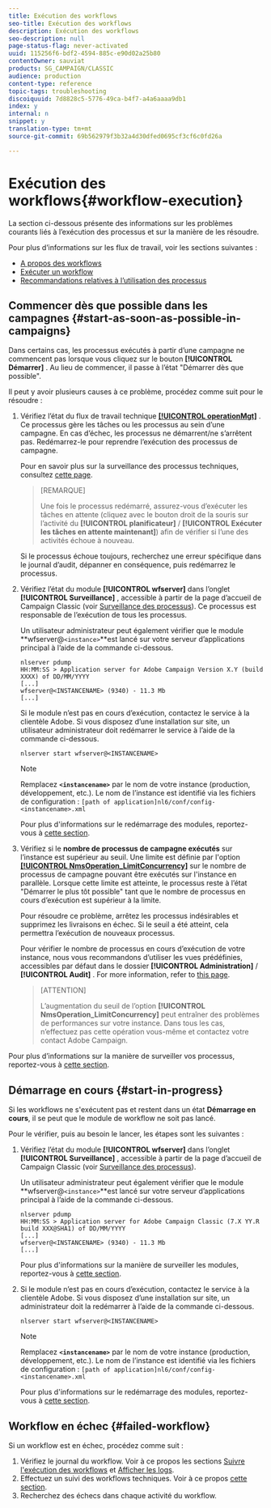 ```yaml
---
title: Exécution des workflows
seo-title: Exécution des workflows
description: Exécution des workflows
seo-description: null
page-status-flag: never-activated
uuid: 115256f6-bdf2-4594-885c-e90d02a25b80
contentOwner: sauviat
products: SG_CAMPAIGN/CLASSIC
audience: production
content-type: reference
topic-tags: troubleshooting
discoiquuid: 7d8828c5-5776-49ca-b4f7-a4a6aaaa9db1
index: y
internal: n
snippet: y
translation-type: tm+mt
source-git-commit: 69b562979f3b32a4d30dfed0695cf3cf6c0fd26a

---
```



# Exécution des workflows{#workflow-execution}

La section ci-dessous présente des informations sur les problèmes courants liés à l’exécution des processus et sur la manière de les résoudre.

Pour plus d’informations sur les flux de travail, voir les sections suivantes :

* [A propos des workflows](../../workflow/using/about-workflows.md)
* [Exécuter un workflow](../../workflow/using/executing-a-workflow.md)
* [Recommandations relatives à l’utilisation des processus](../../workflow/using/workflow-best-practices.md)

## Commencer dès que possible dans les campagnes {#start-as-soon-as-possible-in-campaigns}

Dans certains cas, les processus exécutés à partir d’une campagne ne commencent pas lorsque vous cliquez sur le bouton **[!UICONTROL Démarrer]** . Au lieu de commencer, il passe à l’état &quot;Démarrer dès que possible&quot;.

Il peut y avoir plusieurs causes à ce problème, procédez comme suit pour le résoudre :

1. Vérifiez l’état du flux de travail technique [**[!UICONTROL operationMgt]**](../../workflow/using/campaign.md) . Ce processus gère les tâches ou les processus au sein d’une campagne. En cas d’échec, les processus ne démarrent/ne s’arrêtent pas. Redémarrez-le pour reprendre l’exécution des processus de campagne.

   Pour en savoir plus sur la surveillance des processus techniques, consultez [cette page](../../workflow/using/monitoring-technical-workflows.md).

   >[REMARQUE]
   >
   >Une fois le processus redémarré, assurez-vous d’exécuter les tâches en attente (cliquez avec le bouton droit de la souris sur l’activité du **[!UICONTROL planificateur]** / **[!UICONTROL Exécuter les tâches en attente maintenant]**) afin de vérifier si l’une des activités échoue à nouveau.

   Si le processus échoue toujours, recherchez une erreur spécifique dans le journal d’audit, dépanner en conséquence, puis redémarrez le processus.

1. Vérifiez l’état du module **[!UICONTROL wfserver]** dans l’onglet **[!UICONTROL Surveillance]** , accessible à partir de la page d’accueil de Campaign Classic (voir [Surveillance des processus](../../production/using/monitoring-processes.md)). Ce processus est responsable de l’exécution de tous les processus.

   Un utilisateur administrateur peut également vérifier que le module **wfserver@`<instance>`**est lancé sur votre serveur d’applications principal à l’aide de la commande ci-dessous.

   ```
   nlserver pdump
   HH:MM:SS > Application server for Adobe Campaign Version X.Y (build XXXX) of DD/MM/YYYY
   [...]
   wfserver@<INSTANCENAME> (9340) - 11.3 Mb
   [...]
   ```

   Si le module n’est pas en cours d’exécution, contactez le service à la clientèle Adobe. Si vous disposez d’une installation sur site, un utilisateur administrateur doit redémarrer le service à l’aide de la commande ci-dessous.

   ```
   nlserver start wfserver@<INSTANCENAME>
   ```

   >[!NOTE]
   >
   >Remplacez **`<instancename>`** par le nom de votre instance (production, développement, etc.). Le nom de l’instance est identifié via les fichiers de configuration :
   >`[path of application]nl6/conf/config-<instancename>.xml`

   Pour plus d&#39;informations sur le redémarrage des modules, reportez-vous à [cette section](../../production/using/usual-commands.md#module-launch-commands).

1. Vérifiez si le **nombre de processus de campagne exécutés** sur l’instance est supérieur au seuil. Une limite est définie par l&#39;option [**[!UICONTROL NmsOperation_LimitConcurrency]**](../../installation/using/configuring-campaign-options.md#campaign-e-workflow-management) sur le nombre de processus de campagne pouvant être exécutés sur l&#39;instance en parallèle. Lorsque cette limite est atteinte, le processus reste à l’état &quot;Démarrer le plus tôt possible&quot; tant que le nombre de processus en cours d’exécution est supérieur à la limite.

   Pour résoudre ce problème, arrêtez les processus indésirables et supprimez les livraisons en échec. Si le seuil a été atteint, cela permettra l’exécution de nouveaux processus.

   Pour vérifier le nombre de processus en cours d’exécution de votre instance, nous vous recommandons d’utiliser les vues prédéfinies, accessibles par défaut dans le dossier **[!UICONTROL Administration]** / **[!UICONTROL Audit]** . For more information, refer to [this page](../../workflow/using/monitoring-workflow-execution.md#filtering-workflows-status).

   >[ATTENTION]
   >
   >L’augmentation du seuil de l’option **[!UICONTROL NmsOperation_LimitConcurrency]** peut entraîner des problèmes de performances sur votre instance. Dans tous les cas, n’effectuez pas cette opération vous-même et contactez votre contact Adobe Campaign.

Pour plus d’informations sur la manière de surveiller vos processus, reportez-vous à [cette section](../../workflow/using/monitoring-workflow-execution.md).

## Démarrage en cours {#start-in-progress}

Si les workflows ne s&#39;exécutent pas et restent dans un état **Démarrage en cours**, il se peut que le module de workflow ne soit pas lancé.

Pour le vérifier, puis au besoin le lancer, les étapes sont les suivantes :

1. Vérifiez l’état du module **[!UICONTROL wfserver]** dans l’onglet **[!UICONTROL Surveillance]** , accessible à partir de la page d’accueil de Campaign Classic (voir [Surveillance des processus](../../production/using/monitoring-processes.md)).

   Un utilisateur administrateur peut également vérifier que le module **wfserver@`<instance>`**est lancé sur votre serveur d’applications principal à l’aide de la commande ci-dessous.

   ```
   nlserver pdump
   HH:MM:SS > Application server for Adobe Campaign Classic (7.X YY.R build XXX@SHA1) of DD/MM/YYYY
   [...]
   wfserver@<INSTANCENAME> (9340) - 11.3 Mb
   [...]
   ```

   Pour plus d&#39;informations sur la manière de surveiller les modules, reportez-vous à [cette section](../../production/using/usual-commands.md#monitoring-commands-).

1. Si le module n’est pas en cours d’exécution, contactez le service à la clientèle Adobe. Si vous disposez d’une installation sur site, un administrateur doit la redémarrer à l’aide de la commande ci-dessous.

   ```
   nlserver start wfserver@<INSTANCENAME>
   ```

   >[!NOTE]
   >
   >Remplacez **`<instancename>`** par le nom de votre instance (production, développement, etc.). Le nom de l’instance est identifié via les fichiers de configuration :
   >`[path of application]nl6/conf/config-<instancename>.xml`

   Pour plus d&#39;informations sur le redémarrage des modules, reportez-vous à [cette section](../../production/using/usual-commands.md#module-launch-commands).

## Workflow en échec {#failed-workflow}

Si un workflow est en échec, procédez comme suit :

1. Vérifiez le journal du workflow. Voir à ce propos les sections [Suivre l&#39;exécution des workflows](../../workflow/using/monitoring-workflow-execution.md) et [Afficher les logs](../../workflow/using/monitoring-workflow-execution.md#displaying-logs).
1. Effectuez un suivi des workflows techniques. Voir à ce propos [cette section](../../workflow/using/monitoring-technical-workflows.md).
1. Recherchez des échecs dans chaque activité du workflow.
